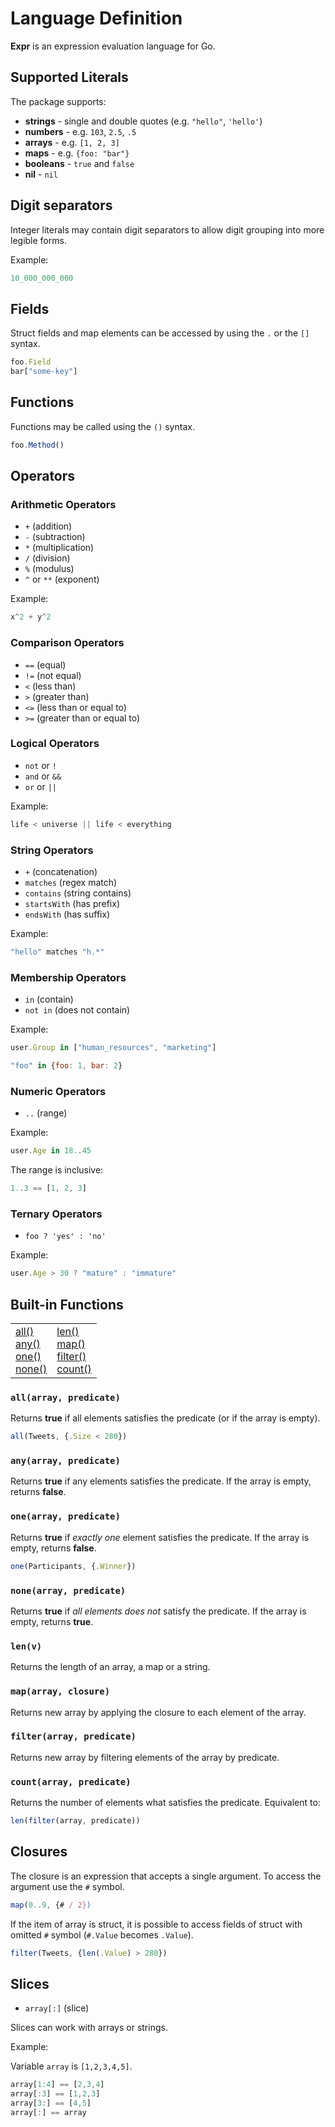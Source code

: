 # Language Definition

**Expr** is an expression evaluation language for Go.

## Supported Literals

The package supports:

* **strings** - single and double quotes (e.g. `"hello"`, `'hello'`)
* **numbers** - e.g. `103`, `2.5`, `.5`
* **arrays** - e.g. `[1, 2, 3]`
* **maps** - e.g. `{foo: "bar"}`
* **booleans** - `true` and `false`
* **nil** - `nil`

## Digit separators

Integer literals may contain digit separators to allow digit grouping into more legible forms.

Example:

```js
10_000_000_000
```

## Fields

Struct fields and map elements can be accessed by using the `.` or the `[]` syntax.

```js
foo.Field
bar["some-key"]
```

## Functions

Functions may be called using the `()` syntax.

```js
foo.Method()
```

## Operators

### Arithmetic Operators

* `+` (addition)
* `-` (subtraction)
* `*` (multiplication)
* `/` (division)
* `%` (modulus)
* `^` or `**` (exponent)

Example:

```js
x^2 + y^2
``` 

### Comparison Operators

* `==` (equal)
* `!=` (not equal)
* `<` (less than)
* `>` (greater than)
* `<=` (less than or equal to)
* `>=` (greater than or equal to)

### Logical Operators

* `not` or `!`
* `and` or `&&`
* `or` or `||`

Example:

```js
life < universe || life < everything
```

### String Operators

* `+` (concatenation)
* `matches` (regex match)
* `contains` (string contains)
* `startsWith` (has prefix)
* `endsWith` (has suffix)

Example:

```js
"hello" matches "h.*"
```

### Membership Operators

* `in` (contain)
* `not in` (does not contain)

Example:

```js
user.Group in ["human_resources", "marketing"]
```

```js
"foo" in {foo: 1, bar: 2}
```

### Numeric Operators

* `..` (range)

Example:

```js
user.Age in 18..45
```

The range is inclusive:

```js
1..3 == [1, 2, 3]
```

### Ternary Operators

* `foo ? 'yes' : 'no'`

Example:

```js
user.Age > 30 ? "mature" : "immature"
```

## Built-in Functions

<table>
<tr>
  <td>
    <a href="#allarray-predicate">all()</a><br>
    <a href="#anyarray-predicate">any()</a><br>
    <a href="#lenarray-predicate">one()</a><br>
    <a href="#nonearray-predicate">none()</a><br>
  </td>
  <td>
    <a href="#lenv">len()</a><br>
    <a href="#maparray-closure">map()</a><br>
    <a href="#filterarray-predicate">filter()</a><br>
    <a href="#countarray-predicate">count()</a><br>    
  </td>
</tr>
</table>


### `all(array, predicate)`

Returns **true** if all elements satisfies the predicate (or if the array is empty).

```js
all(Tweets, {.Size < 280})
```

### `any(array, predicate)`

Returns **true** if any elements satisfies the predicate. If the array is empty, returns **false**.


### `one(array, predicate)`

Returns **true** if _exactly one_ element satisfies the predicate. If the array is empty, returns **false**.

```js
one(Participants, {.Winner})
```

### `none(array, predicate)`

Returns **true** if _all elements does not_ satisfy the predicate. If the array is empty, returns **true**.

### `len(v)`

Returns the length of an array, a map or a string.

### `map(array, closure)`

Returns new array by applying the closure to each element of the array.

### `filter(array, predicate)`

Returns new array by filtering elements of the array by predicate.

### `count(array, predicate)`

Returns the number of elements what satisfies the predicate. Equivalent to:

```js
len(filter(array, predicate))
```

## Closures

The closure is an expression that accepts a single argument. To access 
the argument use the `#` symbol.

```js
map(0..9, {# / 2})
```

If the item of array is struct, it is possible to access fields of struct with 
omitted `#` symbol (`#.Value` becomes `.Value`).

```js
filter(Tweets, {len(.Value) > 280})
```

## Slices

* `array[:]` (slice)

Slices can work with arrays or strings.

Example:

Variable `array` is `[1,2,3,4,5]`.

```js
array[1:4] == [2,3,4]
array[:3] == [1,2,3]
array[3:] == [4,5]
array[:] == array
```
